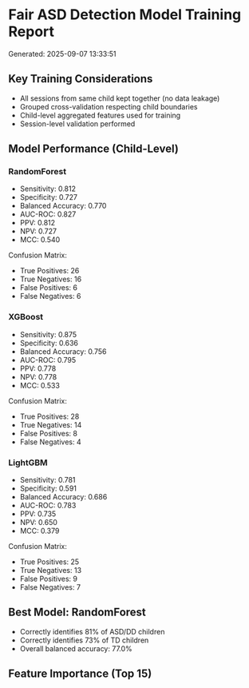 # Fair ASD Detection Model Training Report

Generated: 2025-09-07 13:33:51

## Key Training Considerations
- All sessions from same child kept together (no data leakage)
- Grouped cross-validation respecting child boundaries
- Child-level aggregated features used for training
- Session-level validation performed

## Model Performance (Child-Level)

### RandomForest
- Sensitivity: 0.812
- Specificity: 0.727
- Balanced Accuracy: 0.770
- AUC-ROC: 0.827
- PPV: 0.812
- NPV: 0.727
- MCC: 0.540

Confusion Matrix:
  - True Positives: 26
  - True Negatives: 16
  - False Positives: 6
  - False Negatives: 6

### XGBoost
- Sensitivity: 0.875
- Specificity: 0.636
- Balanced Accuracy: 0.756
- AUC-ROC: 0.795
- PPV: 0.778
- NPV: 0.778
- MCC: 0.533

Confusion Matrix:
  - True Positives: 28
  - True Negatives: 14
  - False Positives: 8
  - False Negatives: 4

### LightGBM
- Sensitivity: 0.781
- Specificity: 0.591
- Balanced Accuracy: 0.686
- AUC-ROC: 0.783
- PPV: 0.735
- NPV: 0.650
- MCC: 0.379

Confusion Matrix:
  - True Positives: 25
  - True Negatives: 13
  - False Positives: 9
  - False Negatives: 7

## Best Model: RandomForest
- Correctly identifies 81% of ASD/DD children
- Correctly identifies 73% of TD children
- Overall balanced accuracy: 77.0%

## Feature Importance (Top 15)